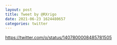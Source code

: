 ```yaml
--- 
layout: post 
title: Tweet by @RXrigo 
date: 2021-06-23 1624480657 
categories: twitter 
--- 
```

https://twitter.com/o/status/1407800008485781505
